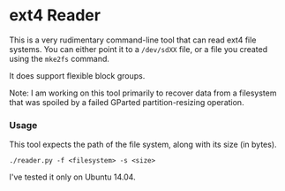 # ext4 Reader
This is a very rudimentary command-line tool that can read ext4 file systems. You can either point it to a `/dev/sdXX` file, or a file you created using the `mke2fs` command.

It does support flexible block groups.

Note: I am working on this tool primarily to recover data from a filesystem that was spoiled by a failed GParted partition-resizing operation.

### Usage

This tool expects the path of the file system, along with its size (in bytes).

```
./reader.py -f <filesystem> -s <size>
```

I've tested it only on Ubuntu 14.04.
